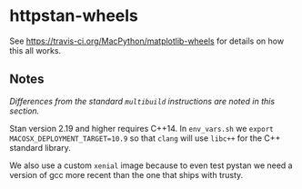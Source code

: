 httpstan-wheels
===============

See https://travis-ci.org/MacPython/matplotlib-wheels for details on how this
all works.


## Notes

*Differences from the standard ``multibuild`` instructions are noted in this section.*

Stan version 2.19 and higher requires C++14. In ``env_vars.sh`` we ``export MACOSX_DEPLOYMENT_TARGET=10.9``
so that ``clang`` will use ``libc++`` for the C++ standard library.

We also use a custom `xenial` image because to even test pystan we need a
version of gcc more recent than the one that ships with trusty.
